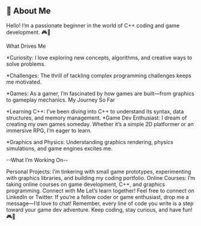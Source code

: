 ## 🚀 About Me
Hello! I’m a passionate beginner in the world of C++ coding and game development. 🎮👾

What Drives Me

*Curiosity: I love exploring new concepts, algorithms, and creative ways to solve problems.

*Challenges: The thrill of tackling complex programming challenges keeps me motivated.

*Games: As a gamer, I’m fascinated by how games are built—from graphics to gameplay mechanics.
My Journey So Far

*Learning C++: I’ve been diving into C++ to understand its syntax, data structures, and memory management.
*Game Dev Enthusiast: I dream of creating my own games someday. Whether it’s a simple 2D platformer or an immersive RPG, I’m eager to learn.

*Graphics and Physics: Understanding graphics rendering, physics simulations, and game engines excites me.

--What I’m Working On--

Personal Projects: I’m tinkering with small game prototypes, experimenting with graphics libraries, and building my coding portfolio.
Online Courses: I’m taking online courses on game development, C++, and graphics programming.
Connect with Me
Let’s learn together! Feel free to connect on LinkedIn or Twitter.
If you’re a fellow coder or game enthusiast, drop me a message—I’d love to chat!
Remember, every line of code you write is a step toward your game dev adventure. Keep coding, stay curious, and have fun! 🎮🌟

